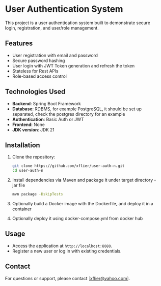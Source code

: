 # User Authentication System

This project is a user authentication system built to demonstrate secure login, registration, and user/role management.

## Features

- User registration with email and password
- Secure password hashing
- User login with JWT Token generation and refresh the token
- Stateless for Rest APIs
- Role-based access control 

## Technologies Used

- **Backend**: Spring Boot Framework
- **Database**: RDBMS, for example PostgreSQL, it should be set up separated, check the postgres directory for an example
- **Authentication**: Basic Auth or JWT 
- **Frontend**: None
- **JDK version**: JDK 21

## Installation

1. Clone the repository:
    ```bash
    git clone https://github.com/xflier/user-auth-n.git
    cd user-auth-n
    ```

2. Install dependencies via Maven and package it under target directory - jar file
    ```bash
    mvn package -DskipTests
    ```

3. Optionally build a Docker image with the Dockerfile, and deploy it in a container 

4. Optionally deploy it using docker-compose.yml from docker hub

## Usage

- Access the application at `http://localhost:8080`.
- Register a new user or log in with existing credentials.

## Contact

For questions or support, please contact [xflier@yahoo.com].